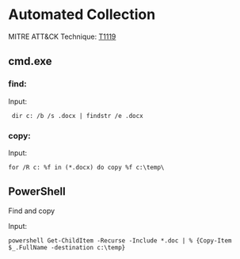 # Automated Collection

MITRE ATT&CK Technique: [T1119](https://attack.mitre.org/wiki/Technique/T1119)

## cmd.exe

### find:

Input:

     dir c: /b /s .docx | findstr /e .docx

### copy:

Input:

    for /R c: %f in (*.docx) do copy %f c:\temp\

## PowerShell

Find and copy

Input:

    powershell Get-ChildItem -Recurse -Include *.doc | % {Copy-Item $_.FullName -destination c:\temp}
